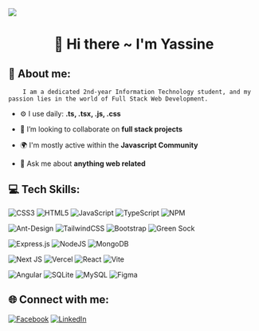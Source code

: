 
<img style="aspect-ratio: 16 / 9;" src="https://media.licdn.com/dms/image/D4D16AQGZYvzE0o1H9w/profile-displaybackgroundimage-shrink_350_1400/0/1704107600897?e=1710979200&v=beta&t=K9OXTI8lFhxFvzIPtPUgpY1ltnBd9XK9tGYQP9g1JYA"/>

<h1 align="center">👋 Hi there ~ I'm Yassine</h1>


## 📖 About me:

```
    I am a dedicated 2nd-year Information Technology student, and my passion lies in the world of Full Stack Web Development.
```


- ⚙️ I use daily: **.ts, .tsx, .js, .css**

- 👯 I’m looking to collaborate on **full stack projects**
  
- 🌍 I'm mostly active within the **Javascript Community**

- 💬 Ask me about **anything web related**






## 💻 Tech Skills:
<!-- primitives -->
![CSS3](https://img.shields.io/badge/css3-%231572B6.svg?style=plastic&logo=css3&logoColor=white)
![HTML5](https://img.shields.io/badge/html5-%23E34F26.svg?style=plastic&logo=html5&logoColor=white)
![JavaScript](https://img.shields.io/badge/javascript-%23323330.svg?style=plastic&logo=javascript&logoColor=%23F7DF1E)
![TypeScript](https://img.shields.io/badge/typescript-%23007ACC.svg?style=plastic&logo=typescript&logoColor=white)
![NPM](https://img.shields.io/badge/NPM-%23CB3837.svg?style=plastic&logo=npm&logoColor=white)


![Ant-Design](https://img.shields.io/badge/-AntDesign-%230170FE?style=plastic&logo=ant-design&logoColor=white)
![TailwindCSS](https://img.shields.io/badge/tailwindcss-%2338B2AC.svg?style=plastic&logo=tailwind-css&logoColor=white)
![Bootstrap](https://img.shields.io/badge/bootstrap-%238511FA.svg?style=plastic&logo=bootstrap&logoColor=white)
![Green
Sock](https://img.shields.io/badge/green%20sock-88CE02?style=plastic&logo=greensock&logoColor=white)

![Express.js](https://img.shields.io/badge/express.js-%23404d59.svg?style=plastic&logo=express&logoColor=%2361DAFB)
![NodeJS](https://img.shields.io/badge/node.js-6DA55F?style=plastic&logo=node.js&logoColor=white)
![MongoDB](https://img.shields.io/badge/MongoDB-%234ea94b.svg?style=plastic&logo=mongodb&logoColor=white)

![Next
JS](https://img.shields.io/badge/Next-black?style=plastic&logo=next.js&logoColor=white)
![Vercel](https://img.shields.io/badge/vercel-%23000000.svg?style=plastic&logo=vercel&logoColor=white)
![React](https://img.shields.io/badge/react-%2320232a.svg?style=plastic&logo=react&logoColor=%2361DAFB)
![Vite](https://img.shields.io/badge/vite-%23646CFF.svg?style=plastic&logo=vite&logoColor=white)



![Angular](https://img.shields.io/badge/angular-%23DD0031.svg?style=plastic&logo=angular&logoColor=white)
![SQLite](https://img.shields.io/badge/sqlite-%2307405e.svg?style=plastic&logo=sqlite&logoColor=white)
![MySQL](https://img.shields.io/badge/mysql-%2300000f.svg?style=plastic&logo=mysql&logoColor=white)
![Figma](https://img.shields.io/badge/figma-%23F24E1E.svg?style=plastic&logo=figma&logoColor=white)

## 🌐 Connect with me:

[![Facebook](https://img.shields.io/badge/Facebook-%231877F2.svg?logo=Facebook&logoColor=white)](https://facebook.com/https://www.facebook.com/profile.php?id=100087242343751)
[![LinkedIn](https://img.shields.io/badge/LinkedIn-%230077B5.svg?logo=linkedin&logoColor=white)](https://linkedin.com/in/www.linkedin.com/in/krichenyassine)


